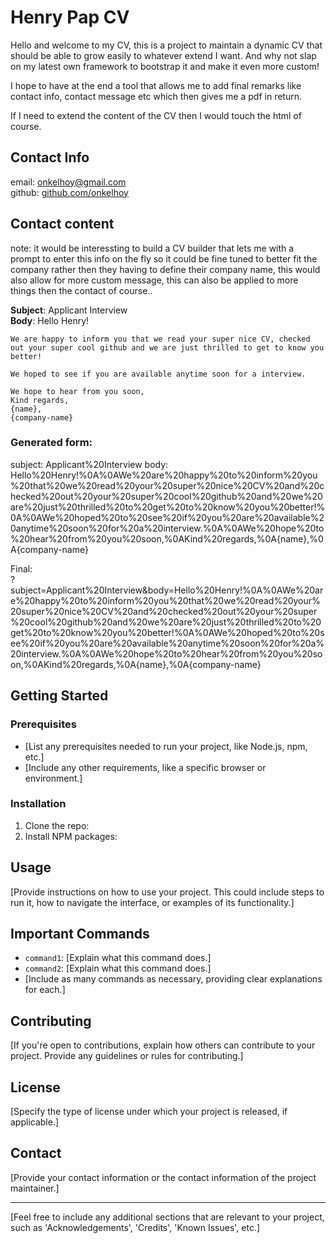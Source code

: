 # Henry Pap CV
Hello and welcome to my CV, this is a project to maintain a dynamic CV that should be able to grow easily to whatever extend I want. And why not slap on my latest own framework to bootstrap it and make it even more custom! 

I hope to have at the end a tool that allows me to add final remarks like contact info, contact message etc which then gives me a pdf in return. 

If I need to extend the content of the CV then I would touch the html of course. 

## Contact Info 
email: [onkelhoy@gmail.com](mailto:onkelhoy@gmail.com?subject=Applicant%20Interview&body=Hello%20Henry!%0A%0AWe%20are%20happy%20to%20inform%20you%20that%20we%20read%20your%20super%20nice%20CV%20and%20checked%20out%20your%20super%20cool%20github%20and%20we%20are%20just%20thrilled%20to%20get%20to%20know%20you%20better!%0A%0AWe%20hoped%20to%20see%20if%20you%20are%20available%20anytime%20soon%20for%20a%20interview.%0A%0AWe%20hope%20to%20hear%20from%20you%20soon,%0AKind%20regards,%0A{name},%0A{company-name})\
github: [github.com/onkelhoy](https://github.com/onkelhoy) 




## Contact content
note: it would be interessting to build a CV builder that lets me with a prompt to enter this info on the fly so it could be fine tuned to better fit the company rather then they having to define their company name, this would also allow for more custom message, 
this can also be applied to more things then the contact of course..

**Subject**: Applicant Interview\
**Body**: Hello Henry! 

```
We are happy to inform you that we read your super nice CV, checked out your super cool github and we are just thrilled to get to know you better!

We hoped to see if you are available anytime soon for a interview. 

We hope to hear from you soon,
Kind regards,
{name},
{company-name}
```

### Generated form:
subject: Applicant%20Interview
body: Hello%20Henry!%0A%0AWe%20are%20happy%20to%20inform%20you%20that%20we%20read%20your%20super%20nice%20CV%20and%20checked%20out%20your%20super%20cool%20github%20and%20we%20are%20just%20thrilled%20to%20get%20to%20know%20you%20better!%0A%0AWe%20hoped%20to%20see%20if%20you%20are%20available%20anytime%20soon%20for%20a%20interview.%0A%0AWe%20hope%20to%20hear%20from%20you%20soon,%0AKind%20regards,%0A{name},%0A{company-name}

Final:\
?subject=Applicant%20Interview&body=Hello%20Henry!%0A%0AWe%20are%20happy%20to%20inform%20you%20that%20we%20read%20your%20super%20nice%20CV%20and%20checked%20out%20your%20super%20cool%20github%20and%20we%20are%20just%20thrilled%20to%20get%20to%20know%20you%20better!%0A%0AWe%20hoped%20to%20see%20if%20you%20are%20available%20anytime%20soon%20for%20a%20interview.%0A%0AWe%20hope%20to%20hear%20from%20you%20soon,%0AKind%20regards,%0A{name},%0A{company-name}

## Getting Started

### Prerequisites

- [List any prerequisites needed to run your project, like Node.js, npm, etc.]
- [Include any other requirements, like a specific browser or environment.]

### Installation

1. Clone the repo:
2. Install NPM packages:

## Usage

[Provide instructions on how to use your project. This could include steps to run it, how to navigate the interface, or examples of its functionality.]

## Important Commands

- `command1`: [Explain what this command does.]
- `command2`: [Explain what this command does.]
- [Include as many commands as necessary, providing clear explanations for each.]

## Contributing

[If you're open to contributions, explain how others can contribute to your project. Provide any guidelines or rules for contributing.]

## License

[Specify the type of license under which your project is released, if applicable.]

## Contact

[Provide your contact information or the contact information of the project maintainer.]

---

[Feel free to include any additional sections that are relevant to your project, such as 'Acknowledgements', 'Credits', 'Known Issues', etc.]
